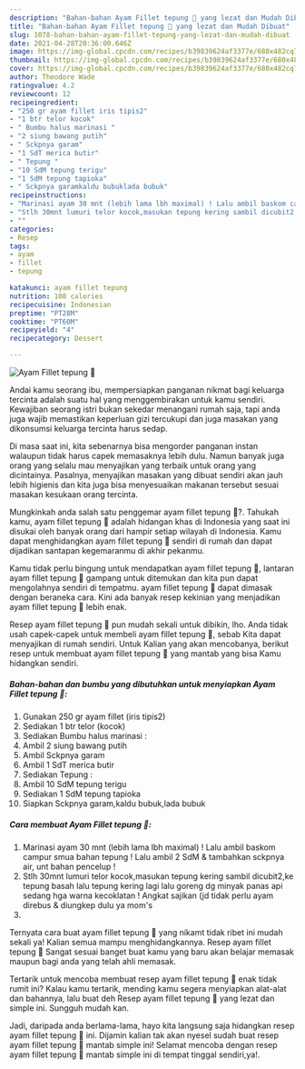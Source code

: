 ```yaml
---
description: "Bahan-bahan Ayam Fillet tepung 🍗 yang lezat dan Mudah Dibuat"
title: "Bahan-bahan Ayam Fillet tepung 🍗 yang lezat dan Mudah Dibuat"
slug: 1078-bahan-bahan-ayam-fillet-tepung-yang-lezat-dan-mudah-dibuat
date: 2021-04-28T20:36:00.646Z
image: https://img-global.cpcdn.com/recipes/b39839624af3377e/680x482cq70/ayam-fillet-tepung-🍗-foto-resep-utama.jpg
thumbnail: https://img-global.cpcdn.com/recipes/b39839624af3377e/680x482cq70/ayam-fillet-tepung-🍗-foto-resep-utama.jpg
cover: https://img-global.cpcdn.com/recipes/b39839624af3377e/680x482cq70/ayam-fillet-tepung-🍗-foto-resep-utama.jpg
author: Theodore Wade
ratingvalue: 4.2
reviewcount: 12
recipeingredient:
- "250 gr ayam fillet iris tipis2"
- "1 btr telor kocok"
- " Bumbu halus marinasi "
- "2 siung bawang putih"
- " Sckpnya garam"
- "1 SdT merica butir"
- " Tepung "
- "10 SdM tepung terigu"
- "1 SdM tepung tapioka"
- " Sckpnya garamkaldu bubuklada bubuk"
recipeinstructions:
- "Marinasi ayam 30 mnt (lebih lama lbh maximal) ! Lalu ambil baskom campur smua bahan tepung ! Lalu ambil 2 SdM &amp; tambahkan sckpnya air, unt bahan pencelup !"
- "Stlh 30mnt lumuri telor kocok,masukan tepung kering sambil dicubit2,ke tepung basah lalu tepung kering lagi lalu goreng dg minyak panas api sedang hga warna kecoklatan ! Angkat sajikan (jd tidak perlu ayam direbus &amp; diungkep dulu ya mom&#39;s"
- ""
categories:
- Resep
tags:
- ayam
- fillet
- tepung

katakunci: ayam fillet tepung 
nutrition: 108 calories
recipecuisine: Indonesian
preptime: "PT28M"
cooktime: "PT60M"
recipeyield: "4"
recipecategory: Dessert

---
```



![Ayam Fillet tepung 🍗](https://img-global.cpcdn.com/recipes/b39839624af3377e/680x482cq70/ayam-fillet-tepung-🍗-foto-resep-utama.jpg)

Andai kamu seorang ibu, mempersiapkan panganan nikmat bagi keluarga tercinta adalah suatu hal yang menggembirakan untuk kamu sendiri. Kewajiban seorang istri bukan sekedar menangani rumah saja, tapi anda juga wajib memastikan keperluan gizi tercukupi dan juga masakan yang dikonsumsi keluarga tercinta harus sedap.

Di masa  saat ini, kita sebenarnya bisa mengorder panganan instan walaupun tidak harus capek memasaknya lebih dulu. Namun banyak juga orang yang selalu mau menyajikan yang terbaik untuk orang yang dicintainya. Pasalnya, menyajikan masakan yang dibuat sendiri akan jauh lebih higienis dan kita juga bisa menyesuaikan makanan tersebut sesuai masakan kesukaan orang tercinta. 



Mungkinkah anda salah satu penggemar ayam fillet tepung 🍗?. Tahukah kamu, ayam fillet tepung 🍗 adalah hidangan khas di Indonesia yang saat ini disukai oleh banyak orang dari hampir setiap wilayah di Indonesia. Kamu dapat menghidangkan ayam fillet tepung 🍗 sendiri di rumah dan dapat dijadikan santapan kegemaranmu di akhir pekanmu.

Kamu tidak perlu bingung untuk mendapatkan ayam fillet tepung 🍗, lantaran ayam fillet tepung 🍗 gampang untuk ditemukan dan kita pun dapat mengolahnya sendiri di tempatmu. ayam fillet tepung 🍗 dapat dimasak dengan beraneka cara. Kini ada banyak resep kekinian yang menjadikan ayam fillet tepung 🍗 lebih enak.

Resep ayam fillet tepung 🍗 pun mudah sekali untuk dibikin, lho. Anda tidak usah capek-capek untuk membeli ayam fillet tepung 🍗, sebab Kita dapat menyajikan di rumah sendiri. Untuk Kalian yang akan mencobanya, berikut resep untuk membuat ayam fillet tepung 🍗 yang mantab yang bisa Kamu hidangkan sendiri.

<!--inarticleads1-->

##### Bahan-bahan dan bumbu yang dibutuhkan untuk menyiapkan Ayam Fillet tepung 🍗:

1. Gunakan 250 gr ayam fillet (iris tipis2)
1. Sediakan 1 btr telor (kocok)
1. Sediakan  Bumbu halus marinasi :
1. Ambil 2 siung bawang putih
1. Ambil  Sckpnya garam
1. Ambil 1 SdT merica butir
1. Sediakan  Tepung :
1. Ambil 10 SdM tepung terigu
1. Sediakan 1 SdM tepung tapioka
1. Siapkan  Sckpnya garam,kaldu bubuk,lada bubuk




<!--inarticleads2-->

##### Cara membuat Ayam Fillet tepung 🍗:

1. Marinasi ayam 30 mnt (lebih lama lbh maximal) ! Lalu ambil baskom campur smua bahan tepung ! Lalu ambil 2 SdM &amp; tambahkan sckpnya air, unt bahan pencelup !
1. Stlh 30mnt lumuri telor kocok,masukan tepung kering sambil dicubit2,ke tepung basah lalu tepung kering lagi lalu goreng dg minyak panas api sedang hga warna kecoklatan ! Angkat sajikan (jd tidak perlu ayam direbus &amp; diungkep dulu ya mom&#39;s
1. 




Ternyata cara buat ayam fillet tepung 🍗 yang nikamt tidak ribet ini mudah sekali ya! Kalian semua mampu menghidangkannya. Resep ayam fillet tepung 🍗 Sangat sesuai banget buat kamu yang baru akan belajar memasak maupun bagi anda yang telah ahli memasak.

Tertarik untuk mencoba membuat resep ayam fillet tepung 🍗 enak tidak rumit ini? Kalau kamu tertarik, mending kamu segera menyiapkan alat-alat dan bahannya, lalu buat deh Resep ayam fillet tepung 🍗 yang lezat dan simple ini. Sungguh mudah kan. 

Jadi, daripada anda berlama-lama, hayo kita langsung saja hidangkan resep ayam fillet tepung 🍗 ini. Dijamin kalian tak akan nyesel sudah buat resep ayam fillet tepung 🍗 mantab simple ini! Selamat mencoba dengan resep ayam fillet tepung 🍗 mantab simple ini di tempat tinggal sendiri,ya!.

